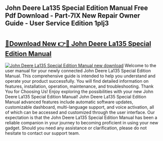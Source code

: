 ## John Deere La135 Special Edition Manual Free Pdf Download - Part-7lX New Repair Owner Guide - User Service Edition 1pIj3

# <h2><a href="http://bc96608.oget.top/?id=John+Deere+La135+Special+Edition+Manual">🔗Download New 👉🔴 John Deere La135 Special Edition Manual</a></h2>

[![John Deere La135 Special Edition Manual new download](https://i.imgur.com/5g1atiW.png)](http://bc96608.oget.top/?id=John+Deere+La135+Special+Edition+Manual)
Welcome to the user manual for your newly connected John Deere La135 Special Edition Manual. This comprehensive guide is intended to help you understand and operate your product successfully. You will find detailed information on features, installation, operation, maintenance, and troubleshooting. Thank You for Choosing Us! Enjoy exploring the possibilities with your new John Deere La135 Special Edition Manual! John Deere La135 Special Edition Manual advanced features include automatic software updates, customizable dashboard, multi-language support, and voice activation, all of which can be accessed and customized through the user interface. Our expectation is that the John Deere La135 Special Edition Manual has been a reliable companion in your journey to becoming proficient in using your new gadget. Should you need any assistance or clarification, please do not hesitate to contact our support team.
